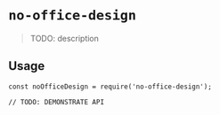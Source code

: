 # `no-office-design`

> TODO: description

## Usage

```
const noOfficeDesign = require('no-office-design');

// TODO: DEMONSTRATE API
```
